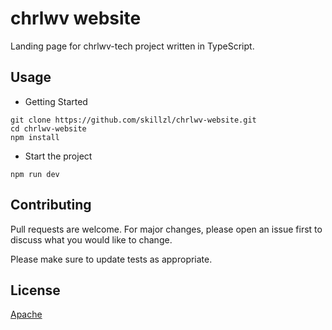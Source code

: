 # chrlwv website

Landing page for chrlwv-tech project written in TypeScript.

## Usage

* Getting Started
```bush
git clone https://github.com/skillzl/chrlwv-website.git
cd chrlwv-website
npm install

```
* Start the project

```bush
npm run dev
```

## Contributing
Pull requests are welcome. For major changes, please open an issue first to discuss what you would like to change.

Please make sure to update tests as appropriate.

## License
[Apache](LICENSE)

